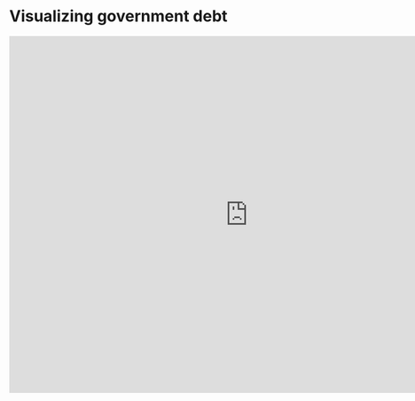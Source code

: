 # Visualizing government debt

<iframe src="https://data.oecd.org/chart/65Je" width="860" height="645" style="border: 0" mozallowfullscreen="true" webkitallowfullscreen="true" allowfullscreen="true"><a href="https://data.oecd.org/chart/65Je" target="_blank">OECD Chart: General government debt, Total, % of GDP, Annual, 2018</a></iframe>
